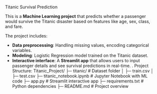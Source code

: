 Titanic Survival Prediction 

This is a **Machine Learning project** that predicts whether a passenger would survive the Titanic disaster based on features like age, sex, class, and fare.

The project includes:
- **Data preprocessing**: Handling missing values, encoding categorical variables.
- **Modeling**: Logistic Regression model trained on the Titanic dataset.
- **Interactive interface**: A **Streamlit app** that allows users to input passenger details and see survival predictions in real-time.
. Project Structure:
Titanic_Project/
├─ titanic/ # Dataset folder
│ ├─ train.csv
│ ├─ test.csv
├─ titanic_notebook.ipynb # Jupyter Notebook with ML code
├─ app.py # Streamlit interactive app
├─ requirements.txt # Python dependencies
├─ README.md # Project overview
